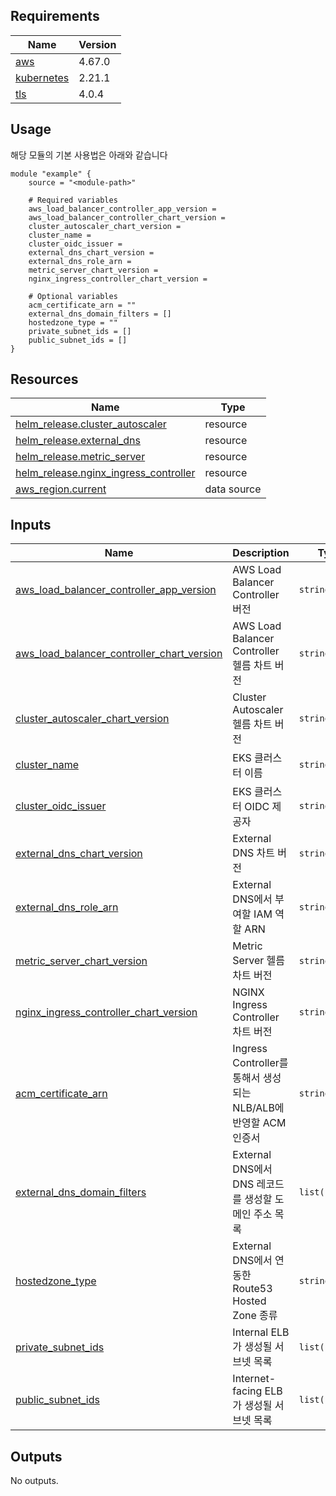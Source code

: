<!-- BEGIN_AUTOMATED_TF_DOCS_BLOCK -->
## Requirements

| Name | Version |
|------|---------|
| <a name="requirement_aws"></a> [aws](#requirement\_aws) | 4.67.0 |
| <a name="requirement_kubernetes"></a> [kubernetes](#requirement\_kubernetes) | 2.21.1 |
| <a name="requirement_tls"></a> [tls](#requirement\_tls) | 4.0.4 |

## Usage
해당 모듈의 기본 사용법은 아래와 같습니다

```hcl
module "example" {
	source = "<module-path>"

	# Required variables
	aws_load_balancer_controller_app_version = 
	aws_load_balancer_controller_chart_version = 
	cluster_autoscaler_chart_version = 
	cluster_name = 
	cluster_oidc_issuer = 
	external_dns_chart_version = 
	external_dns_role_arn = 
	metric_server_chart_version = 
	nginx_ingress_controller_chart_version = 

	# Optional variables
	acm_certificate_arn = ""
	external_dns_domain_filters = []
	hostedzone_type = ""
	private_subnet_ids = []
	public_subnet_ids = []
}
```
## Resources

| Name | Type |
|------|------|
| [helm_release.cluster_autoscaler](https://registry.terraform.io/providers/hashicorp/helm/latest/docs/resources/release) | resource |
| [helm_release.external_dns](https://registry.terraform.io/providers/hashicorp/helm/latest/docs/resources/release) | resource |
| [helm_release.metric_server](https://registry.terraform.io/providers/hashicorp/helm/latest/docs/resources/release) | resource |
| [helm_release.nginx_ingress_controller](https://registry.terraform.io/providers/hashicorp/helm/latest/docs/resources/release) | resource |
| [aws_region.current](https://registry.terraform.io/providers/hashicorp/aws/4.67.0/docs/data-sources/region) | data source |

## Inputs

| Name | Description | Type | Default | Required |
|------|-------------|------|---------|:--------:|
| <a name="input_aws_load_balancer_controller_app_version"></a> [aws\_load\_balancer\_controller\_app\_version](#input\_aws\_load\_balancer\_controller\_app\_version) | AWS Load Balancer Controller 버전 | `string` | n/a | yes |
| <a name="input_aws_load_balancer_controller_chart_version"></a> [aws\_load\_balancer\_controller\_chart\_version](#input\_aws\_load\_balancer\_controller\_chart\_version) | AWS Load Balancer Controller 헬름 차트 버전 | `string` | n/a | yes |
| <a name="input_cluster_autoscaler_chart_version"></a> [cluster\_autoscaler\_chart\_version](#input\_cluster\_autoscaler\_chart\_version) | Cluster Autoscaler 헬름 차트 버전 | `string` | n/a | yes |
| <a name="input_cluster_name"></a> [cluster\_name](#input\_cluster\_name) | EKS 클러스터 이름 | `string` | n/a | yes |
| <a name="input_cluster_oidc_issuer"></a> [cluster\_oidc\_issuer](#input\_cluster\_oidc\_issuer) | EKS 클러스터 OIDC 제공자 | `string` | n/a | yes |
| <a name="input_external_dns_chart_version"></a> [external\_dns\_chart\_version](#input\_external\_dns\_chart\_version) | External DNS 차트 버전 | `string` | n/a | yes |
| <a name="input_external_dns_role_arn"></a> [external\_dns\_role\_arn](#input\_external\_dns\_role\_arn) | External DNS에서 부여할 IAM 역할 ARN | `string` | n/a | yes |
| <a name="input_metric_server_chart_version"></a> [metric\_server\_chart\_version](#input\_metric\_server\_chart\_version) | Metric Server 헬름 차트 버전 | `string` | n/a | yes |
| <a name="input_nginx_ingress_controller_chart_version"></a> [nginx\_ingress\_controller\_chart\_version](#input\_nginx\_ingress\_controller\_chart\_version) | NGINX Ingress Controller 차트 버전 | `string` | n/a | yes |
| <a name="input_acm_certificate_arn"></a> [acm\_certificate\_arn](#input\_acm\_certificate\_arn) | Ingress Controller를 통해서 생성되는 NLB/ALB에 반영할 ACM 인증서 | `string` | `""` | no |
| <a name="input_external_dns_domain_filters"></a> [external\_dns\_domain\_filters](#input\_external\_dns\_domain\_filters) | External DNS에서 DNS 레코드를 생성할 도메인 주소 목록 | `list(string)` | `[]` | no |
| <a name="input_hostedzone_type"></a> [hostedzone\_type](#input\_hostedzone\_type) | External DNS에서 연동한 Route53 Hosted Zone 종류 | `string` | `""` | no |
| <a name="input_private_subnet_ids"></a> [private\_subnet\_ids](#input\_private\_subnet\_ids) | Internal ELB가 생성될 서브넷 목록 | `list(string)` | `[]` | no |
| <a name="input_public_subnet_ids"></a> [public\_subnet\_ids](#input\_public\_subnet\_ids) | Internet-facing ELB가 생성될 서브넷 목록 | `list(string)` | `[]` | no |

## Outputs

No outputs.
<!-- END_AUTOMATED_TF_DOCS_BLOCK -->